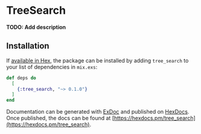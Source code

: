 # TreeSearch

**TODO: Add description**

## Installation

If [available in Hex](https://hex.pm/docs/publish), the package can be installed
by adding `tree_search` to your list of dependencies in `mix.exs`:

```elixir
def deps do
  [
    {:tree_search, "~> 0.1.0"}
  ]
end
```

Documentation can be generated with [ExDoc](https://github.com/elixir-lang/ex_doc)
and published on [HexDocs](https://hexdocs.pm). Once published, the docs can
be found at [https://hexdocs.pm/tree_search](https://hexdocs.pm/tree_search).

